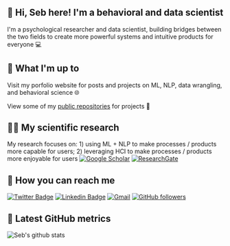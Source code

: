 ## 👋 Hi, Seb here! I'm a behavioral and data scientist
I'm a psychological researcher and data scientist, building bridges between the two fields to create more powerful systems and intuitive products for everyone 💻

## 👀 What I'm up to 
Visit my porfolio website for posts and projects on ML, NLP, data wrangling, and behavioral science 🌐 

View some of my [public repositories](https://github.com/sebastianmarinc?tab=repositories) for projects 📂

## 👨‍🔬 My scientific research
My research focuses on: 1) using ML + NLP to make processes / products more capable for users; 2) leveraging HCI to make processes / products more enjoyable for users [![Google Scholar](https://img.shields.io/badge/Google%20Scholar-4285F4.svg?style=flat-square&logo=Google-Scholar&logoColor=white)](https://scholar.google.com/citations?hl=en&user=rtLB7wkAAAAJ&view_op=list_works&sortby=pubdate)
[![ResearchGate](https://img.shields.io/badge/ResearchGate-00CCBB.svg?style=flat-square&logo=ResearchGate&logoColor=white)](https://www.researchgate.net/profile/Sebastian-Marin-6)

## 💬 How you can reach me 
[![Twitter Badge](https://img.shields.io/badge/-Twitter-1ca0f1?style=flat-square&labelColor=1ca0f1&logo=twitter&logoColor=white&link=https://twitter.com/marin343)](https://twitter.com/marin343) 
[![Linkedin Badge](https://img.shields.io/badge/-LinkedIn-blue?style=flat-square&logo=Linkedin&logoColor=white&link=https://www.linkedin.com/in/sebastian-marin-5a2abb83/)](https://www.linkedin.com/in/sebastian-marin-5a2abb83/)
[![Gmail](https://img.shields.io/badge/-Gmail-c14438?style=flat-square&logo=Gmail&logoColor=white)](mailto:sebastianmarinc@gmail.com)
[![GitHub followers](https://img.shields.io/github/followers/sebastianmarinc?label=Follow&style=social)](https://github.com/sebastianmarinc/?tab=follow)


## 🔔 Latest GitHub metrics

![Seb's github stats](https://github-readme-stats.vercel.app/api?username=sebastianmarinc&count_private=true&show_icons=true)
